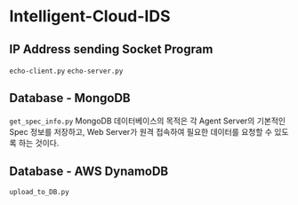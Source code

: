 # Intelligent-Cloud-IDS

## IP Address sending Socket Program
`echo-client.py`
`echo-server.py`

## Database - MongoDB
`get_spec_info.py`
MongoDB 데이터베이스의 목적은 각 Agent Server의 기본적인 Spec 정보를 저장하고, Web Server가 원격 접속하여 필요한 데이터를 요청할 수 있도록 하는 것이다.

## Database - AWS DynamoDB
`upload_to_DB.py`
